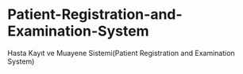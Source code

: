 # Patient-Registration-and-Examination-System
Hasta Kayıt ve Muayene Sistemi(Patient Registration and Examination System)
